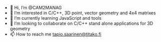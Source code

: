 - 👋 Hi, I’m @CAM2MANAG
- 👀 I’m interested in C/C++, 3D point, vector geometry and 4x4 matrixes
- 🌱 I’m currently learning JavaScript and tools
- 💞️ I’m looking to collaborate on C/C++ stand alone applications for 3D geometry
- 📫 How to reach me tapio.saarinen@titako.fi

<!---
CAM2MANAG/CAM2MANAG is a ✨ special ✨ repository because its `README.md` (this file) appears on your GitHub profile.
You can click the Preview link to take a look at your changes.
--->
